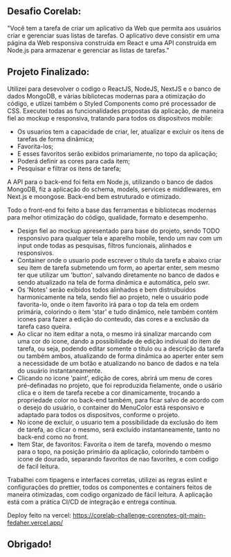 ## Desafio Corelab:

"Você tem a tarefa de criar um aplicativo da Web que permita aos usuários criar e gerenciar suas listas de tarefas. O aplicativo deve consistir em uma página da Web responsiva construída em React e uma API construída em Node.js para armazenar e gerenciar as listas de tarefas."

## Projeto Finalizado:

Utilizei para desevolver o codigo o ReactJS, NodeJS, NextJS e o banco de dados MongoDB, e várias bibliotecas modernas para a otimização do código, e utlizei também o Styled Components como pré processador de CSS.
Executei todas as funcionalidades propostas da aplicação, de maneira fiel ao mockup e responsiva, tratando para todos os dispositvos mobile:

* Os usuarios tem a capacidade de criar, ler, atualizar e excluir os itens de tarefas de forma dinâmica;
* Favorita-los;
* E esses favoritos serão exibidos primariamente, no topo da aplicação;
* Poderá definir as cores para cada item;
* Pesquisar e filtrar os itens de tarefa;

A API para o back-end foi feita em Node.js, utilizando o banco de dados MongoDB, fiz a aplicação do schema, models, services e middlewares, em Next.js e moongose. Back-end bem estruturado e otimizado.

Todo o front-end foi feito a base das ferramentas e bibliotecas modernas para melhor otimização do código, qualidade, formato e desempenho.

* Design fiel ao mockup apresentado para base do projeto, sendo TODO responsivo para qualquer tela e aparelho mobile, tendo um nav com um input onde todas as pesquisas, filtros funcionais, alinhados e responsivos.
* Container onde o usuario pode escrever o título da tarefa e abaixo criar seu item de tarefa submetendo um form, ao apertar enter, sem mesmo ter que utilizar um 'button', salvando diretamente no banco de dados e sendo atualizado na tela de forma dinâmica e automática, pelo swr.
* Os 'Notes' serão exibidos todos alinhados e bem distruibuidos harmonicamente na tela, sendo fiel ao projeto, nele o usuário pode favorita-lo, onde o item favorito irá para o top da tela em ordem primária, colorindo o item 'star' e tudo dinâmico, nele também contém icones para fazer a edição do conteudo, das cores e a exclusão da tarefa caso queira.
* Ao clicar no item editar a nota, o mesmo irá sinalizar marcando com uma cor do icone, dando a possibilidade de edição indiviual do item de tarefa, ou seja, podendo editar somente o título ou a descrição da tarefa ou também ambos, atualizando de forma dinâmica ao aperter enter sem a necessidade de um botão e atualizando no banco de dados e na tela do usuário instantaneamente.
* Clicando no icone 'paint', edição de cores, abrirá um menu de cores pré-definadas no projeto, que foi reproduzida fielamente, onde o usário clica e o item de tarefa recebe a cor dinamicamente, trocando a propriedade color no back-end também, para ficar salvo de acordo com o desejo do usuário, o container do MenuColor está responsivo e adaptado para todos os dispositvos, conforme o projeto.
* No icone de excluir, o usuario tem a possibilidade da exclusão do item de tarefa, ao clicar o mesmo, será excluído instantaneamente, tanto no back-end como no front.
* Item Star, de favoritos: Favorita o item de tarefa, movendo o mesmo para o topo, na posição primário da aplicação, colorindo também o icone de dourado, separando favoritos de nao favorites, e com codigo de facil leitura.

Trabalhei com tipagens e interfaces corretas, utilizei as regras eslint e configurações do prettier, todos os componentes e containers feitos de maneira otimizadas, com codigo organizado de fácil leitura. A aplicação está com a prática CI/CD de integração e entrega contínua.

Deploy feito na vercel: https://corelab-challenge-corenotes-git-main-fedaher.vercel.app/

## Obrigado!